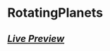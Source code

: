 <h1> RotatingPlanets</h1>
<h2><i> <a href="https://iamfutureflash.github.io/RotatingPlanets/">Live Preview </a></i> </h2>
